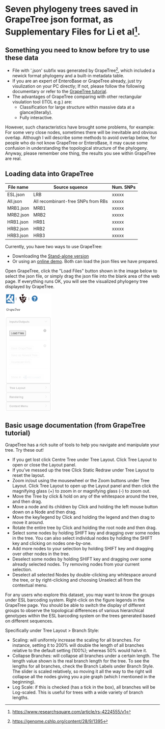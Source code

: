 # Seven phylogeny trees saved in GrapeTree json format, as Supplementary Files for Li et al[^capy].
## Something you need to know before try to use these data
* File with '.json' subfix was generated by GrapeTree[^GrapeTree], which included a newick format phylogeny and a built-in metadata table.
* If you are an expert of EnteroBase or GrapeTree already, just try visulization on your PC directly; If not, please follow the following documentary or refer to the [GrapeTree tutorial](https://enterobase.readthedocs.io/en/latest/grapetree/grapetree-tutorial-1.html "GrapeTree tutorial").
* The advantages of GrapeTree comparing with other rectangular visulation tool (ITOL e.g.) are:
	* Classification for large structure within massive data at a glance(literally).
	* Fully interactive.

However, such characteristics have brought some problems, for example:
For some very close nodes, sometimes there will be inevitable and obvious overlap. Although I will describe some methods to avoid overlap below, for people who do not know GrapeTree or EnteroBase, it may cause some confusion in understanding the topological structure of the phylogeny. Anyway, please remember one thing, the results you see within GrapeTree are real.

## Loading data into GrapeTree

| File name | Source squence | Num. SNPs |
| ---- | ---- | ---- |
| ESL.json | LRB | xxxxx |
| All.json | All recombinant-free SNPs from RBs | xxxxx |
| MRB1.json | MRB1 | xxxxx |
| MRB2.json | MRB2 | xxxxx |
| HRB1.json | HRB1 | xxxxx |
| HRB2.json | HRB2 | xxxxx |
| HRB3.json | HRB3 | xxxxx |

Currently, you have two ways to use GrapeTree: 
* Downloading the [Stand-alone version](https://github.com/achtman-lab/GrapeTree/releases) 
* Or using an [online demo](https://achtman-lab.github.io/GrapeTree/MSTree_holder.html). 
Both can load the json files we have prepared.

Open GrapeTree, click the "Load Files" button shown in the image below to select the json file, or simply drag the json file into the blank area of the web page. If everything runs OK, you will see the visualized phylogeny tree displayed by GrapeTree.

<img src=https://github.com/Naclist/Li-et-al.-A.-baumanii-data-repo/blob/main/img/loading.png width=30%>

## Basic usage documentation (from GrapeTree tutorial)
GrapeTree has a rich suite of tools to help you navigate and manipulate your tree. Try these out!

* If you get lost click Centre Tree under Tree Layout. Click Tree Layout to open or close the Layout panel.
* If you’ve messed up the tree Click Static Redraw under Tree Layout to reset the layout.
* Zoom in/out using the mousewheel or the Zoom buttons under Tree Layout. Click Tree Layout to open up the Layout panel and then click the magnifying glass (+) to zoom in or magnifying glass (-) to zoom out.
* Move the Tree by click & hold on any of the whitespace around the tree, and then drag.
* Move a node and its children by Click and holding the left mouse button down on a Node and then drag.
* Move the key/legend by Click and holding the legend and then drag to move it around.
* Rotate the entire tree by Click and holding the root node and then drag.
* Select some nodes by holding SHIFT key and dragging over some nodes in the tree. You can also select individual nodes by holding the SHIFT key and clicking on nodes one-by-one.
* Add more nodes to your selection by holding SHIFT key and dragging over other nodes in the tree.
* Deselect some nodes by holding SHIFT key and dragging over some already selected nodes. Try removing nodes from your current selection.
* Deselect all selected Nodes by double-clicking any whitespace around the tree, or by right-clicking and choosing Unselect all from the contextual menu.

For any users who explore this dataset, you may want to know the groups under ESL barcoding system. Right-click on the figure legends in the GrapeTree page. You should be able to switch the display of different groups to observe the topological differences of various hierarchical genotypes within the ESL barcoding system on the trees generated based on different sequences.

Specifically under Tree Layout > Branch Style:

* Scaling: will uniformly increase the scaling for all branches. For instance, setting it to 200% will double the length of all branches relative to the default setting (100%); whereas 50% would halve it.
* Collapse Branches: will collapse all branches under a certain length. The length value shown is the real branch length for the tree. To see the lengths for all branches, check the Branch Labels under Branch Style. The slider is scaled relatively, so moving it all the way to the right will collapse all the nodes giving you a pie graph (which I mentioned in the beginning).
* Log Scale: if this is checked (has a tick in the box), all branches will be Log-scaled. This is useful for trees with a wide variety of branch lengths.

[^capy]: https://www.researchsquare.com/article/rs-4224555/v1
[^GrapeTree]: https://genome.cshlp.org/content/28/9/1395
